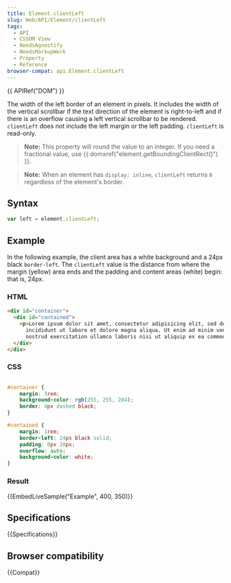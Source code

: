 ```yaml
---
title: Element.clientLeft
slug: Web/API/Element/clientLeft
tags:
  - API
  - CSSOM View
  - NeedsAgnostify
  - NeedsMarkupWork
  - Property
  - Reference
browser-compat: api.Element.clientLeft
---
```

{{ APIRef("DOM") }}

The width of the left border of an element in pixels. It includes the width of the
vertical scrollbar if the text direction of the element is right-to-left and if there
is an overflow causing a left vertical scrollbar to be rendered.
`clientLeft` does not include the left margin or the left padding.
`clientLeft` is read-only.

> **Note:** This property will round the value to an integer. If you
> need a fractional value, use {{ domxref("element.getBoundingClientRect()") }}.

> **Note:** When an element has
> `display: inline`, `clientLeft` returns `0`
> regardless of the element's border.

## Syntax

```js
var left = element.clientLeft;
```

## Example

In the following example, the client area has a white background and a 24px black `border-left`. The `clientLeft` value is the distance from where the margin (yellow) area ends and the padding and content areas (white) begin: that is, 24px.

### HTML

```html
<div id="container">
  <div id="contained">
    <p>Lorem ipsum dolor sit amet, consectetur adipisicing elit, sed do eiusmod tempor
	  incididunt ut labore et dolore magna aliqua. Ut enim ad minim veniam, quis
	  nostrud exercitation ullamco laboris nisi ut aliquip ex ea commodo consequat.</p>
  </div>
</div>
```

### CSS

```css

#container {
	margin: 3rem;
	background-color: rgb(255, 255, 204);
	border: 4px dashed black;
}

#contained {
	margin: 1rem;
	border-left: 24px black solid;
	padding: 0px 28px;
	overflow: auto;
	background-color: white;
}
```

### Result

{{EmbedLiveSample("Example", 400, 350)}}

## Specifications

{{Specifications}}

## Browser compatibility

{{Compat}}
